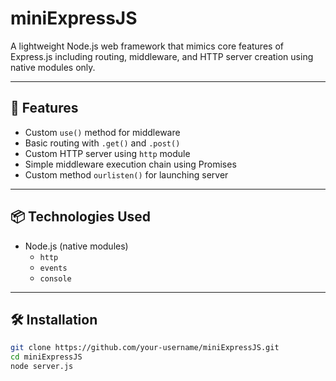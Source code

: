 # miniExpressJS

A lightweight Node.js web framework that mimics core features of Express.js including routing, middleware, and HTTP server creation using native modules only.

---

## 🚀 Features

- Custom `use()` method for middleware
- Basic routing with `.get()` and `.post()`
- Custom HTTP server using `http` module
- Simple middleware execution chain using Promises
- Custom method `ourlisten()` for launching server

---

## 📦 Technologies Used

- Node.js (native modules)
  - `http`
  - `events`
  - `console`

---

## 🛠️ Installation

```bash
git clone https://github.com/your-username/miniExpressJS.git
cd miniExpressJS
node server.js
